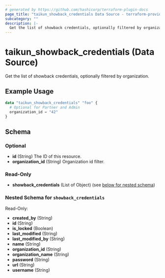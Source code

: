 ```yaml
---
# generated by https://github.com/hashicorp/terraform-plugin-docs
page_title: "taikun_showback_credentials Data Source - terraform-provider-taikun"
subcategory: ""
description: |-
  Get the list of showback credentials, optionally filtered by organization.
---
```


# taikun_showback_credentials (Data Source)

Get the list of showback credentials, optionally filtered by organization.

## Example Usage

```terraform
data "taikun_showback_credentials" "foo" {
  # Optional for Partner and Admin
  organization_id = "42"
}
```

<!-- schema generated by tfplugindocs -->
## Schema

### Optional

- **id** (String) The ID of this resource.
- **organization_id** (String) Organization id filter.

### Read-Only

- **showback_credentials** (List of Object) (see [below for nested schema](#nestedatt--showback_credentials))

<a id="nestedatt--showback_credentials"></a>
### Nested Schema for `showback_credentials`

Read-Only:

- **created_by** (String)
- **id** (String)
- **is_locked** (Boolean)
- **last_modified** (String)
- **last_modified_by** (String)
- **name** (String)
- **organization_id** (String)
- **organization_name** (String)
- **password** (String)
- **url** (String)
- **username** (String)


